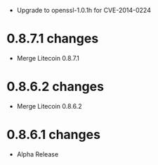 - Upgrade to openssl-1.0.1h for CVE-2014-0224

0.8.7.1 changes
===============
- Merge Litecoin 0.8.7.1

0.8.6.2 changes
===============
- Merge Litecoin 0.8.6.2

0.8.6.1 changes
===============
- Alpha Release
